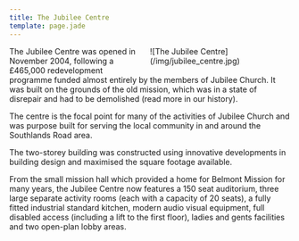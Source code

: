 ```yaml
---
title: The Jubilee Centre
template: page.jade
---
```

<div style="float: right; width: 50%; margin-left: 10px; margin-bottom: 10px;">![The Jubilee Centre](/img/jubilee_centre.jpg)</div>

The Jubilee Centre was opened in November 2004, following a £465,000 redevelopment programme funded almost entirely by the members of Jubilee Church. It was built on the grounds of the old mission, which was in a state of disrepair and had to be demolished (read more in our history).

The centre is the focal point for many of the activities of Jubilee Church and was purpose built for serving the local community in and around the Southlands Road area.

The two-storey building was constructed using innovative developments in building design and maximised the square footage available.

From the small mission hall which provided a home for Belmont Mission for many years, the Jubilee Centre now features a 150 seat auditorium, three large separate activity rooms (each with a capacity of 20 seats), a fully fitted industrial standard kitchen, modern audio visual equipment, full disabled access (including a lift to the first floor), ladies and gents facilities and two open-plan lobby areas.

